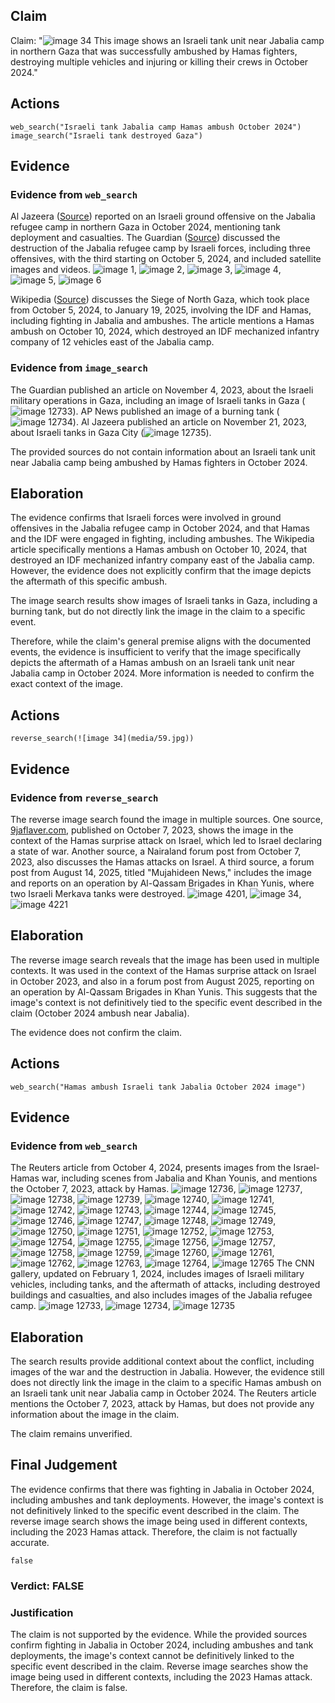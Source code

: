 ## Claim
Claim: "![image 34](media/59.jpg) This image shows an Israeli tank unit near Jabalia camp in northern Gaza that was successfully ambushed by Hamas fighters, destroying multiple vehicles and injuring or killing their crews in October 2024."

## Actions
```
web_search("Israeli tank Jabalia camp Hamas ambush October 2024")
image_search("Israeli tank destroyed Gaza")
```

## Evidence
### Evidence from `web_search`
Al Jazeera ([Source](https://www.aljazeera.com/news/2024/10/6/israel-launches-ground-offensive-on-jabalia-again-killing-17)) reported on an Israeli ground offensive on the Jabalia refugee camp in northern Gaza in October 2024, mentioning tank deployment and casualties. The Guardian ([Source](https://www.theguardian.com/global-development/2024/dec/18/jabaliya-refugee-camp-gaza-destruction-idf)) discussed the destruction of the Jabalia refugee camp by Israeli forces, including three offensives, with the third starting on October 5, 2024, and included satellite images and videos. ![image 1](media/0.jpg), ![image 2](media/1.jpg), ![image 3](media/2.jpg), ![image 4](media/3.jpg), ![image 5](media/4.jpg), ![image 6](media/5.jpg)

Wikipedia ([Source](https://en.wikipedia.org/wiki/Siege_of_North_Gaza)) discusses the Siege of North Gaza, which took place from October 5, 2024, to January 19, 2025, involving the IDF and Hamas, including fighting in Jabalia and ambushes. The article mentions a Hamas ambush on October 10, 2024, which destroyed an IDF mechanized infantry company of 12 vehicles east of the Jabalia camp.


### Evidence from `image_search`
The Guardian published an article on November 4, 2023, about the Israeli military operations in Gaza, including an image of Israeli tanks in Gaza (![image 12733](media/2025-08-31_14-45-1756651518-647158.jpg)). AP News published an image of a burning tank (![image 12734](media/2025-08-31_14-45-1756651519-761496.jpg)). Al Jazeera published an article on November 21, 2023, about Israeli tanks in Gaza City (![image 12735](media/2025-08-31_14-45-1756651520-511306.jpg)).

The provided sources do not contain information about an Israeli tank unit near Jabalia camp being ambushed by Hamas fighters in October 2024.


## Elaboration
The evidence confirms that Israeli forces were involved in ground offensives in the Jabalia refugee camp in October 2024, and that Hamas and the IDF were engaged in fighting, including ambushes. The Wikipedia article specifically mentions a Hamas ambush on October 10, 2024, that destroyed an IDF mechanized infantry company east of the Jabalia camp. However, the evidence does not explicitly confirm that the image depicts the aftermath of this specific ambush.

The image search results show images of Israeli tanks in Gaza, including a burning tank, but do not directly link the image in the claim to a specific event.

Therefore, while the claim's general premise aligns with the documented events, the evidence is insufficient to verify that the image specifically depicts the aftermath of a Hamas ambush on an Israeli tank unit near Jabalia camp in October 2024. More information is needed to confirm the exact context of the image.


## Actions
```
reverse_search(![image 34](media/59.jpg))
```

## Evidence
### Evidence from `reverse_search`
The reverse image search found the image in multiple sources. One source, [9jaflaver.com](https://9jaflaver.com/israel-declares-state-of-war-after-hamas-militants-launch-surprise-attack-from-gaza-videos/), published on October 7, 2023, shows the image in the context of the Hamas surprise attack on Israel, which led to Israel declaring a state of war. Another source, a Nairaland forum post from October 7, 2023, also discusses the Hamas attacks on Israel. A third source, a forum post from August 14, 2025, titled "Mujahideen News," includes the image and reports on an operation by Al-Qassam Brigades in Khan Yunis, where two Israeli Merkava tanks were destroyed. ![image 4201](media/2025-08-23_00-52-1755910324-273433.jpg), ![image 34](media/59.jpg), ![image 4221](media/2025-08-23_00-52-1755910359-927019.jpg)


## Elaboration
The reverse image search reveals that the image has been used in multiple contexts. It was used in the context of the Hamas surprise attack on Israel in October 2023, and also in a forum post from August 2025, reporting on an operation by Al-Qassam Brigades in Khan Yunis. This suggests that the image's context is not definitively tied to the specific event described in the claim (October 2024 ambush near Jabalia).

The evidence does not confirm the claim.


## Actions
```
web_search("Hamas ambush Israeli tank Jabalia October 2024 image")
```

## Evidence
### Evidence from `web_search`
The Reuters article from October 4, 2024, presents images from the Israel-Hamas war, including scenes from Jabalia and Khan Younis, and mentions the October 7, 2023, attack by Hamas. ![image 12736](media/2025-08-31_14-46-1756651585-168886.jpg), ![image 12737](media/2025-08-31_14-46-1756651585-807974.jpg), ![image 12738](media/2025-08-31_14-46-1756651586-531191.jpg), ![image 12739](media/2025-08-31_14-46-1756651586-830391.jpg), ![image 12740](media/2025-08-31_14-46-1756651587-073178.jpg), ![image 12741](media/2025-08-31_14-46-1756651588-719907.jpg), ![image 12742](media/2025-08-31_14-46-1756651589-681459.jpg), ![image 12743](media/2025-08-31_14-46-1756651593-142137.jpg), ![image 12744](media/2025-08-31_14-46-1756651593-490134.jpg), ![image 12745](media/2025-08-31_14-46-1756651594-266606.jpg), ![image 12746](media/2025-08-31_14-46-1756651594-912656.jpg), ![image 12747](media/2025-08-31_14-46-1756651595-459015.jpg), ![image 12748](media/2025-08-31_14-46-1756651595-803499.jpg), ![image 12749](media/2025-08-31_14-46-1756651598-442338.jpg), ![image 12750](media/2025-08-31_14-46-1756651598-958684.jpg), ![image 12751](media/2025-08-31_14-46-1756651599-849796.jpg), ![image 12752](media/2025-08-31_14-46-1756651600-247313.jpg), ![image 12753](media/2025-08-31_14-46-1756651607-042337.jpg), ![image 12754](media/2025-08-31_14-46-1756651607-898376.jpg), ![image 12755](media/2025-08-31_14-46-1756651608-447716.jpg), ![image 12756](media/2025-08-31_14-46-1756651609-401323.jpg), ![image 12757](media/2025-08-31_14-46-1756651609-888308.jpg), ![image 12758](media/2025-08-31_14-46-1756651610-452917.jpg), ![image 12759](media/2025-08-31_14-46-1756651610-945533.jpg), ![image 12760](media/2025-08-31_14-46-1756651611-859826.jpg), ![image 12761](media/2025-08-31_14-46-1756651612-217089.jpg), ![image 12762](media/2025-08-31_14-46-1756651612-916886.jpg), ![image 12763](media/2025-08-31_14-46-1756651613-622037.jpg), ![image 12764](media/2025-08-31_14-46-1756651614-132340.jpg), ![image 12765](media/2025-08-31_14-46-1756651619-823662.jpg) The CNN gallery, updated on February 1, 2024, includes images of Israeli military vehicles, including tanks, and the aftermath of attacks, including destroyed buildings and casualties, and also includes images of the Jabalia refugee camp. ![image 12733](media/2025-08-31_14-45-1756651518-647158.jpg), ![image 12734](media/2025-08-31_14-45-1756651519-761496.jpg), ![image 12735](media/2025-08-31_14-45-1756651520-511306.jpg)


## Elaboration
The search results provide additional context about the conflict, including images of the war and the destruction in Jabalia. However, the evidence still does not directly link the image in the claim to a specific Hamas ambush on an Israeli tank unit near Jabalia camp in October 2024. The Reuters article mentions the October 7, 2023, attack by Hamas, but does not provide any information about the image in the claim.

The claim remains unverified.


## Final Judgement
The evidence confirms that there was fighting in Jabalia in October 2024, including ambushes and tank deployments. However, the image's context is not definitively linked to the specific event described in the claim. The reverse image search shows the image being used in different contexts, including the 2023 Hamas attack. Therefore, the claim is not factually accurate.

`false`

### Verdict: FALSE

### Justification
The claim is not supported by the evidence. While the provided sources confirm fighting in Jabalia in October 2024, including ambushes and tank deployments, the image's context cannot be definitively linked to the specific event described in the claim. Reverse image searches show the image being used in different contexts, including the 2023 Hamas attack. Therefore, the claim is false.
